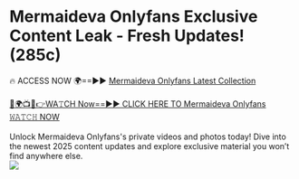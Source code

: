 # Mermaideva Onlyfans Exclusive Content Leak - Fresh Updates! (285c)

🔥 ACCESS NOW 🌍==►► <a href="https://tinyurl.com/kvy9nzfs" rel="nofollow">Mermaideva Onlyfans Latest Collection</a>
<br><br>
[🔴🌍📺📱👉WA𝚃CH Now==►► CLICK HERE TO Mermaideva Onlyfans 𝚆𝙰𝚃𝙲𝙷 NOW](https://tinyurl.com/kvy9nzfs)
<br><br>
Unlock Mermaideva Onlyfans's private videos and photos today! Dive into the newest 2025 content updates and explore exclusive material you won’t find anywhere else.
<br>
<a href="https://tinyurl.com/kvy9nzfs" rel="nofollow" data-target="animated-image.originalLink"><img src="https://camo.githubusercontent.com/8a4f000d20f83aca3bf7ec5f350d767afa0574a8a352519fd8cfa583a6f93a33/68747470733a2f2f692e696d6775722e636f6d2f644a486b345a712e676966" data-canonical-src="https://i.imgur.com/dJHk4Zq.gif" style="max-width: 100%; display: inline-block;" data-target="animated-image.originalImage"></a>
<br>

